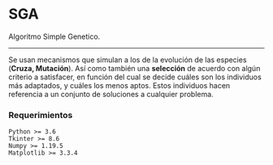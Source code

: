 # SGA
Algoritmo Simple Genetico.
___
Se usan mecanismos que simulan a los de la evolución de las especies (**Cruza, Mutación**). Así como también una **selección** de acuerdo con algún criterio a satisfacer, en función del cual se decide cuáles son los individuos más adaptados, y cuáles los menos aptos. Estos individuos hacen referencia a un conjunto de soluciones a cualquier problema.

### Requerimientos
```
Python >= 3.6
Tkinter >= 8.6
Numpy >= 1.19.5
Matplotlib >= 3.3.4
```